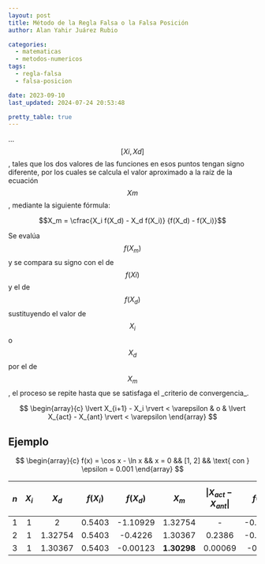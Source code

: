 ```yaml
---
layout: post
title: Método de la Regla Falsa o la Falsa Posición
author: Alan Yahir Juárez Rubio

categories:
  - matematicas
  - metodos-numericos
tags:
  - regla-falsa
  - falsa-posicion

date: 2023-09-10
last_updated: 2024-07-24 20:53:48

pretty_table: true
---
```


... $$ [Xi, Xd] $$, tales que los dos valores de las funciones en esos puntos
tengan signo diferente, por los cuales se calcula el valor aproximado a la raíz
de la ecuación $$ Xm $$, mediante la siguiente fórmula:

$$X_m = \cfrac{X_i f(X_d) - X_d f(X_i)} {f(X_d) - f(X_i)}$$

Se evalúa $$ f(X_m) $$ y se compara su signo con el de $$ f(Xi) $$ y el de
$$ f(X_d) $$ sustituyendo el valor de $$ X_i $$ o $$ X_d $$ por el de
$$ X_m $$, el proceso se repite hasta que se satisfaga el \_criterio de
convergencia_.

$$
\begin{array}{c}
  \lvert X_{i+1} - X_i \rvert < \varepsilon
    & o &
  \lvert X_{act} - X_{ant} \rvert < \varepsilon
\end{array}
$$

## Ejemplo

$$
\begin{array}{c}
  f(x)
    = \cos x - \ln x && x
    = 0 && [1, 2] && \text{ con } \epsilon = 0.001
\end{array}
$$

| $$ n $$ | $$ X_i $$ | $$ X_d $$ | $$ f(X_i) $$ | $$ f(X_d) $$ |  $$ X_m $$  | $$ \lvert X_{act} - X_{ant} \rvert $$ | $$ f(X_m) $$ |
| :-----: | :-------: | :-------: | :----------: | :----------: | :---------: | :-----------------------------------: | :----------: |
|    1    |     1     |     2     |    0.5403    |   -1.10929   |   1.32754   |                   -                   |   -0.04246   |
|    2    |     1     |  1.32754  |    0.5403    |   -0.4226    |   1.30367   |                0.2386                 |   -0.00123   |
|    3    |     1     |  1.30367  |    0.5403    |   -0.00123   | **1.30298** |                0.00069                |   -0.0004    |
